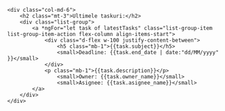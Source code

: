 
    <div class="col-md-6">
        <h2 class="mt-3">Ultimele taskuri:</h2>
        <div class="list-group">
            <a *ngFor="let task of latestTasks" class="list-group-item list-group-item-action flex-column align-items-start">
                <div class="d-flex w-100 justify-content-between">
                    <h5 class="mb-1">{{task.subject}}</h5>
                    <small>Deadline: {{task.end_date | date:"dd/MM/yyyy" }}</small>
                </div>
                <p class="mb-1">{{task.description}}</p>
                    <small>Owner: {{task.owner_name}}</small>
                    <small>Asignee: {{task.asignee_name}}</small>
            </a>
        </div>
    </div>  

    
